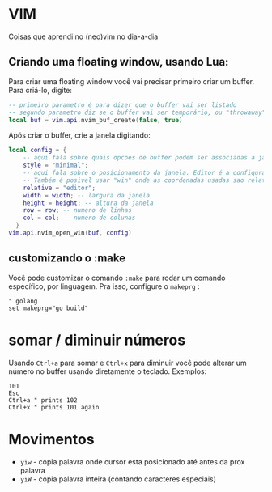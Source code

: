 VIM
===

Coisas que aprendi no (neo)vim no dia-a-dia

## Criando uma floating window, usando Lua:

Para criar uma floating window você vai precisar primeiro criar um buffer. Para criá-lo, digite:

```lua
-- primeiro parametro é para dizer que o buffer vai ser listado 
-- segundo parametro diz se o buffer vai ser temporário, ou "throwaway"
local buf = vim.api.nvim_buf_create(false, true)
```

Após criar o buffer, crie a janela digitando:

```lua
local config = {
    -- aqui fala sobre quais opcoes de buffer podem ser associadas a janela. Nesse caso eu setei para as minimas possiveis
    style = "minimal"; 
    -- aqui fala sobre o posicionamento da janela. Editor é a configuração para usar o tamanho global do editor. 
    -- Também é posivel usar "win" onde as coordenadas usadas sao relativas a uma especifica janela
    relative = "editor"; 
    width = width; -- largura da janela
    height = height; -- altura da janela
    row = row; -- numero de linhas 
    col = col; -- numero de colunas
  }
vim.api.nvim_open_win(buf, config) 
```

## customizando o :make

Você pode customizar o comando `:make` para rodar um comando específico, por linguagem. Pra isso, configure o `makeprg` :

```viml
" golang 
set makeprg="go build"
```

# somar / diminuir números

Usando `Ctrl+a` para somar e `Ctrl+x` para diminuir você pode alterar um número no buffer usando diretamente o teclado.
Exemplos:

```
101
Esc
Ctrl+a " prints 102
Ctrl+x " prints 101 again
```
# Movimentos

- `yiw` - copia palavra onde cursor esta posicionado até antes da prox palavra
- `yiW` - copia palavra inteira (contando caracteres especiais)
